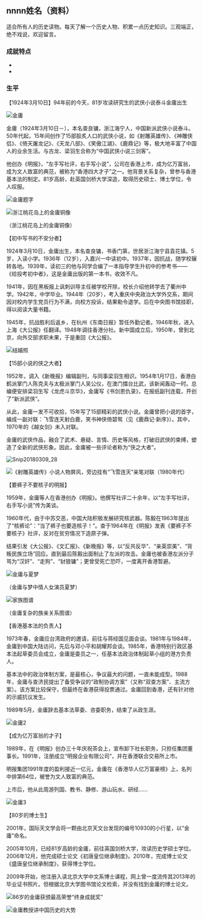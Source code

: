 ## nnnn姓名（资料）

适合所有人的历史读物。每天了解一个历史人物、积累一点历史知识。三观端正，绝不戏说，欢迎留言。  

### 成就特点

- ​
- ​


### 生平



【1924年3月10日】94年前的今天，81岁攻读研究生的武侠小说泰斗金庸出生

![金庸](金庸.jpg)

金庸（1924年3月10日－），本名查良镛，浙江海宁人，中国新派武侠小说泰斗。50年代起，15年间创作了15部脍炙人口的武侠小说，如《射雕英雄传》、《神雕侠侣》、《倚天屠龙记》、《天龙八部》、《笑傲江湖》、《鹿鼎记》等，极大地丰富了中国人的业余生活。与古龙、梁羽生合称为“中国武侠小说三剑客”。

他创办《明报》，“左手写社评，右手写小说”，公司在香港上市，成为亿万富翁，成为文人致富的典范，被称为“香港四大才子”之一。他背景关系复杂，曾参与香港基本法的制定。81岁高龄，赴英国剑桥大学深造，取得历史硕士、博士学位，令人叹服。

![金庸题字](金庸题字.jpeg)

![浙江桃花岛上的金庸铜像](浙江桃花岛上的金庸铜像.JPG)

（浙江桃花岛上的金庸铜像）

【初中写书的不安分者】

1924年3月10日，金庸出生，本名查良镛，书香门第，世居浙江海宁县袁花镇。5岁，入读小学。1936年（12岁），入嘉兴一中读初中。1937年，因抗战，随学校辗转各地。1939年，读初三的他与同学合编了一本指导学生升初中的参考书——《给投考初中者》，这是金庸出版的第一本书，收效不凡。

1941年，因在黑板报上讽刺训导主任被学校开除，校长介绍他转学去了衢州中学。1942年，中学毕业。1944年（20岁），考入重庆中央政治大学外交系，期间因对校内学生党员行为不满，向校方投诉，结果勒令退学。后在中央图书馆挂职，得以阅读大量书籍。

1945年，抗战胜利后返乡，在杭州《东南日报》暂任外勤记者。1946年秋，进入上海《大公报》任翻译。1948年调往香港分社。新中国成立后，1950年，曾到北京，向外交部求职未果，于是重回《大公报》。

![结婚照](结婚照.jpg)

【15部小说的侠之大者】

1952年，调入《新晚报》编辑副刊，与同事梁羽生相识。1954年1月17日，香港白鹤派掌门人陈克夫与太极派掌门人吴公仪，在澳门擂台比武，该新闻轰动一时。总编便安排梁羽生写《龙虎斗京华》，金庸写《书剑恩仇录》，在报纸副刊连载，开创了“新派武侠”。

从此，金庸一发不可收拾，15年写了15部精彩的武侠小说。金庸曾把小说的首字，编成一副对联：飞雪连天射白鹿，笑书神侠倚碧鸳（见《鹿鼎记·新序》）。其中，1970年的《越女剑》未入对联。

金庸的武侠作品，融合了武术、悬疑、言情、历史等风格，打破旧武侠的束缚，塑造了全新的武侠形象。因此，金庸被一些评论者称为“侠之大者”。

![Snip20180309_28](Snip20180309_28.png)

![《射雕英雄传》小说人物屏风，旁边挂有“飞雪连天”亲笔对联（1980年代）](《射雕英雄传》小说人物屏风，旁边挂有“飞雪连天”亲笔对联（1980年代）.jpg)



【要裤子不要核子的明报】

1959年，金庸等人在香港创办《明报》。他撰写社评二十余年，以“左手写社评，右手写小说”传为美谈。

1960年代，由于中苏交恶，中国大陆积极发展研究核武器。陈毅在1963年提出了“核裤论”：“当了裤子也要造核子！”。查于1964年在《明报》发表《要裤子不要核子》社评，反对在贫穷情况下造原子弹。

结果引发《大公报》、《文汇报》、《新晚报》等，以“反共反华”、“亲英崇美”、“背叛民族立场”回应。直到最后陈毅出面制止了左派的攻击。金庸也被香港左派分子骂为“汉奸”、“走狗”、“豺狼镛”；更曾受死亡恐吓，一度离开香港暂避。

![金庸与夏梦](金庸与夏梦.jpeg)

（金庸与梦中情人女演员夏梦）

![家族图谱](家族图谱.jpg)

（金庸复杂的族亲关系图谱）

【香港基本法的负责人】

1973年春，金庸应台湾政府的邀请，前往与蒋经国见面会谈。1981年与1984年，金庸到中国大陆访问，先后与邓小平和胡耀邦会谈。1985年，香港特别行政区基本法起草委员会成立，金庸是委员之一，任基本法政治体制起草小组的港方负责人。

基本法中的政治体制方案，是最核心，争议最大的问题，一直未能成型。1988年，金庸与查济民提出了备受争议的“政制协调方案”（又称“双查方案”、主流方案）。该方案比较保守，但最终在香港获得投票通过。金庸回到香港，还有针对他的示威抗议发生。

1989年5月，金庸辞去基本法草委、咨委职务，结束了从政生涯。

![金庸2](金庸2.jpg)

【成为亿万富翁的才子】

1989年，在《明报》创办三十年庆祝茶会上，宣布卸下社长职务，只担任集团董事长。1991年，注册成立“明报企业有限公司”，并在香港联合交易所上市。

明报集团1991年度的盈利接近一亿元，金庸在《香港华人亿万富豪榜》上，名列中排第64位，被誉为文人致富的典范。

上市后，他从此周游列国、教书、静修、游山玩水、研经……

![金庸3](金庸3.jpeg)

【80岁的博士生】

2001年，国际天文学会将一颗由北京天文台发现的编号10930的小行星，以“金庸”命名。

2005年10月，已经81岁高龄的金庸，前往英国剑桥大学，攻读历史学硕士学位。2006年12月，他完成硕士论文《初唐皇位继承制度》。2010年，完成博士论文《盛唐皇位继承制度》，获得博士学位。

2009年开始，他注册入读北京大学中文系博士课程，网上曾一度流传其2013年的毕业证书照片。但根据北京大学图书馆论文检索，并没有找到金庸的博士论文。

![86岁的金庸获颁最高荣誉“终身成就奖”](86岁的金庸获颁最高荣誉“终身成就奖”.jpg)

![金庸教授讲中国历史的大势](金庸教授讲中国历史的大势.jpg)



